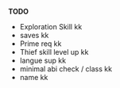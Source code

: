 **TODO**

- Exploration Skill kk
- saves kk
- Prime req kk
- Thief skill level up kk
- langue sup kk
 - minimal abi check / class kk
 - name kk
